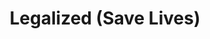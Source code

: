 ---
pid: pt237
title: Legalized (Save Lives)
location_transcription: Love Park
coordinates: "[-75.165471143239, 39.954100029064]"
zipcode: '19125'
gen_neighborhood: River Wards
neighborhood: Fishtown,Kensington
outside_phl: 
age: '28'
age_range: 20-29
instagram: 
image_file_name: pt_237.jpg
proposal_transcription: |-
  LEGALIZE
  SAVE LIVES
topic: Health,Politics
topic_summary: 0, 0
type: Other No Form,Image
keywords_other: legalize, drugs
credit: Spencer
image_labels: 
twitter: 
facebook: 
permalink: "/monuments/pt237/"
layout: item-page
---